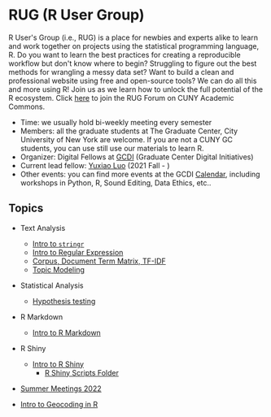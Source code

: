 # RUG (R User Group)

R User's Group (i.e., RUG) is a place for newbies and experts alike to learn and work together on projects using the statistical programming language, R. Do you want to learn the best practices for creating a reproducible workflow but don't know where to begin? Struggling to figure out the best methods for wrangling a messy data set? Want to build a clean and professional website using free and open-source tools? We can do all this and more using R! Join us as we learn how to unlock the full potential of the R ecosystem. Click [here](https://commons.gc.cuny.edu/groups/rug-r-users-group/) to join the RUG Forum on CUNY Academic Commons. 

- Time: we usually hold bi-weekly meeting every semester 
- Members: all the graduate students at The Graduate Center, City University of New York are welcome. If you are not a CUNY GC students, you can use still use our materials to learn R. 
- Organizer: Digital Fellows at [GCDI](https://gcdi.commons.gc.cuny.edu/) (Graduate Center Digital Initiatives)
- Current lead fellow: [Yuxiao Luo](https://github.com/YuxiaoLuo) (2021 Fall - )
- Other events: you can find more events at the GCDI [Calendar](https://gcdi.commons.gc.cuny.edu/calendar/), including workshops in Python, R, Sound Editing, Data Ethics, etc..  

## Topics

- Text Analysis
    - [Intro to `stringr`](https://github.com/YuxiaoLuo/RUG-RUserGroup/blob/main/RUG_stringr.md)
    - [Intro to Regular Expression](https://github.com/YuxiaoLuo/RUG-RUserGroup/blob/main/RUG_RgularExpr.md)
    - [Corpus, Document Term Matrix, TF-IDF](https://github.com/YuxiaoLuo/RUG-RUserGroup/blob/main/DataAnalysis/Corpus_DTM_TFIDF.R)
    - [Topic Modeling](https://github.com/YuxiaoLuo/RUG-RUserGroup/blob/main/DataAnalysis/topicmodel.R)
- Statistical Analysis
    - [Hypothesis testing](https://github.com/YuxiaoLuo/RUG-RUserGroup/blob/main/DataAnalysis/HypothesisTest.R)
- R Markdown
    - [Intro to R Markdown](https://github.com/YuxiaoLuo/RUG-RUserGroup/blob/main/Intro_RMarkdown.md)
- R Shiny
    - [Intro to R Shiny](https://github.com/YuxiaoLuo/RUG-RUserGroup/blob/main/r_shiny/intro_shiny.md)
        - [R Shiny Scripts Folder](https://github.com/YuxiaoLuo/RUG-RUserGroup/tree/main/r_shiny)
- [Summer Meetings 2022](https://github.com/YuxiaoLuo/RUG-RUserGroup/tree/main/summer_meeting)

- [Intro to Geocoding in R ](https://github.com/YuxiaoLuo/RUG-RUserGroup/blob/main/Tidygeocoder.md)